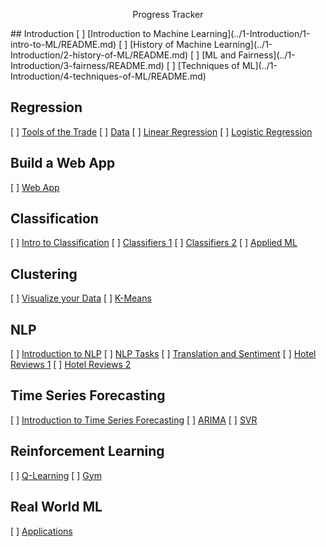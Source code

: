 <div align="center">
<p>Progress Tracker</p>
</div>
## Introduction
 [ ] [Introduction to Machine Learning](../1-Introduction/1-intro-to-ML/README.md)
 [ ] [History of Machine Learning](../1-Introduction/2-history-of-ML/README.md)
 [ ] [ML and Fairness](../1-Introduction/3-fairness/README.md)
 [ ] [Techniques of ML](../1-Introduction/4-techniques-of-ML/README.md)

## Regression
 [ ] [Tools of the Trade](../2-Regression/1-Tools/README.md)
 [ ] [Data](../2-Regression/2-Data/README.md)
 [ ] [Linear Regression](../2-Regression/3-Linear/README.md)
 [ ] [Logistic Regression](../2-Regression/4-Logistic/README.md)

## Build a Web App
 [ ] [Web App](../3-Web-App/1-Web-App/README.md)

## Classification
 [ ] [Intro to Classification](../4-Classification/1-Introduction/README.md)
 [ ] [Classifiers 1](../4-Classification/2-Classifiers-1/README.md)
 [ ] [Classifiers 2](../4-Classification/3-Classifiers-2/README.md)
 [ ] [Applied ML](../4-Classification/4-Applied/README.md)

## Clustering
 [ ] [Visualize your Data](../5-Clustering/1-Visualize/README.md)
 [ ] [K-Means](../5-Clustering/2-K-Means/README.md)

## NLP
 [ ] [Introduction to NLP](../6-NLP/1-Introduction-to-NLP/README.md)
 [ ] [NLP Tasks](../6-NLP/2-Tasks/README.md)
 [ ] [Translation and Sentiment](../6-NLP/3-Translation-Sentiment/README.md)
 [ ] [Hotel Reviews 1](../6-NLP/4-Hotel-Reviews-1/README.md)
 [ ] [Hotel Reviews 2](../6-NLP/5-Hotel-Reviews-2/README.md)

## Time Series Forecasting
 [ ] [Introduction to Time Series Forecasting](../7-TimeSeries/1-Introduction/README.md)
 [ ] [ARIMA](../7-TimeSeries/2-ARIMA/README.md)
 [ ] [SVR](../7-TimeSeries/3-SVR/README.md)

## Reinforcement Learning
 [ ] [Q-Learning](../8-Reinforcement/1-QLearning/README.md)
 [ ] [Gym](../8-Reinforcement/2-Gym/README.md)

## Real World ML
 [ ] [Applications](../9-Real-World/1-Applications/README.md)